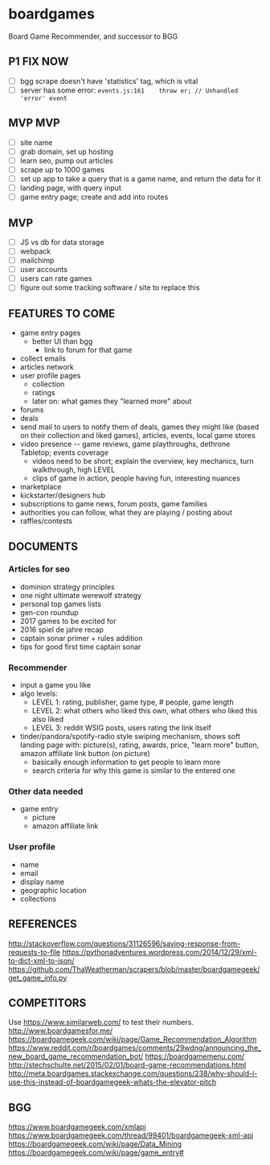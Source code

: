 # boardgames
Board Game Recommender, and successor to BGG

## P1 FIX NOW
- [ ] bgg scrape doesn't have 'statistics' tag, which is vital
- [ ] server has some error: `events.js:161    throw er; // Unhandled 'error' event`

## MVP MVP
- [ ] site name
- [ ] grab domain, set up hosting
- [ ] learn seo, pump out articles
- [ ] scrape up to 1000 games
- [ ] set up app to take a query that is a game name, and return the data for it
- [ ] landing page, with query input
- [ ] game entry page; create and add into routes

## MVP
- [ ] JS vs db for data storage
- [ ] webpack
- [ ] mailchimp
- [ ] user accounts
- [ ] users can rate games
- [ ] figure out some tracking software / site to replace this

## FEATURES TO COME
* game entry pages
  - better UI than bgg
	- link to forum for that game
* collect emails
* articles network
* user profile pages
	- collection
	- ratings
	- later on: what games they "learned more" about
* forums
* deals
* send mail to users to notify them of deals, games they might like (based on their collection and liked games), articles, events, local game stores
* video presence -- game reviews, game playthroughs, dethrone Tabletop; events coverage
	- videos need to be short; explain the overview, key mechanics, turn walkthrough, high LEVEL
	- clips of game in action, people having fun, interesting nuances
* marketplace
* kickstarter/designers hub
* subscriptions to game news, forum posts, game families
* authorities you can follow, what they are playing / posting about
* raffles/contests

## DOCUMENTS

### Articles for seo
- dominion strategy principles
- one night ultimate werewolf strategy
- personal top games lists
- gen-con roundup
- 2017 games to be excited for
- 2016 spiel de jahre recap
- captain sonar primer + rules addition
- tips for good first time captain sonar

### Recommender
- input a game you like
- algo levels:
	- LEVEL 1: rating, publisher, game type, # people, game length
	- LEVEL 2: what others who liked this own, what others who liked this also liked
	- LEVEL 3: reddit WSIG posts, users rating the link itself
- tinder/pandora/spotify-radio style swiping mechanism, shows soft landing page with: picture(s), rating, awards, price, "learn more" button, amazon affiliate link button (on picture)
	- basically enough information to get people to learn more
	- search criteria for why this game is similar to the entered one

### Other data needed
- game entry
  * picture
  * amazon affiliate link

### User profile
- name
- email
- display name
- geographic location
- collections

## REFERENCES
http://stackoverflow.com/questions/31126596/saving-response-from-requests-to-file
https://pythonadventures.wordpress.com/2014/12/29/xml-to-dict-xml-to-json/
https://github.com/ThaWeatherman/scrapers/blob/master/boardgamegeek/get_game_info.py


## COMPETITORS
Use https://www.similarweb.com/ to test their numbers.
http://www.boardgamesfor.me/
https://boardgamegeek.com/wiki/page/Game_Recommendation_Algorithm
https://www.reddit.com/r/boardgames/comments/29wdng/announcing_the_new_board_game_recommendation_bot/
https://boardgamemenu.com/
http://stechschulte.net/2015/02/01/board-game-recommendations.html
http://meta.boardgames.stackexchange.com/questions/238/why-should-i-use-this-instead-of-boardgamegeek-whats-the-elevator-pitch

## BGG
https://www.boardgamegeek.com/xmlapi
https://www.boardgamegeek.com/thread/99401/boardgamegeek-xml-api
https://boardgamegeek.com/wiki/page/Data_Mining
https://boardgamegeek.com/wiki/page/game_entry#
